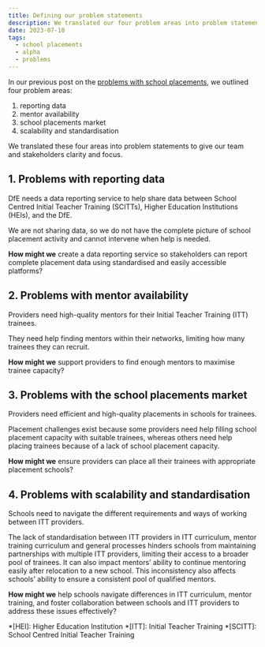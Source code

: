 ```yaml
---
title: Defining our problem statements
description: We translated our four problem areas into problem statements to give our team and stakeholders clarity and focus
date: 2023-07-10
tags:
  - school placements
  - alpha
  - problems
---
```


In our previous post on the [problems with school placements](/school-placements/problems-with-school-placements/), we outlined four problem areas:

1. reporting data
2. mentor availability
3. school placements market
4. scalability and standardisation

We translated these four areas into problem statements to give our team and stakeholders clarity and focus.

## 1. Problems with reporting data

DfE needs a data reporting service to help share data between School Centred Initial Teacher Training (SCITTs), Higher Education Institutions (HEIs), and the DfE.

We are not sharing data, so we do not have the complete picture of school placement activity and cannot intervene when help is needed.

**How might we** create a data reporting service so stakeholders can report complete placement data using standardised and easily accessible platforms?

## 2. Problems with mentor availability

Providers need high-quality mentors for their Initial Teacher Training (ITT) trainees.

They need help finding mentors within their networks, limiting how many trainees they can recruit.

**How might we** support providers to find enough mentors to maximise trainee capacity?

## 3. Problems with the school placements market

Providers need efficient and high-quality placements in schools for trainees.

Placement challenges exist because some providers need help filling school placement capacity with suitable trainees, whereas others need help placing trainees because of a lack of school placement capacity.

**How might we** ensure providers can place all their trainees with appropriate placement schools?

## 4. Problems with scalability and standardisation

Schools need to navigate the different requirements and ways of working between ITT providers.

The lack of standardisation between ITT providers in ITT curriculum, mentor training curriculum and general processes hinders schools from maintaining partnerships with multiple ITT providers, limiting their access to a broader pool of trainees. It can also impact mentors’ ability to continue mentoring easily after relocation to a new school. This inconsistency also affects schools’ ability to ensure a consistent pool of qualified mentors.

**How might we** help schools navigate differences in ITT curriculum, mentor training, and foster collaboration between schools and ITT providers to address these issues effectively?

*[HEI]: Higher Education Institution
*[ITT]: Initial Teacher Training
*[SCITT]: School Centred Initial Teacher Training
